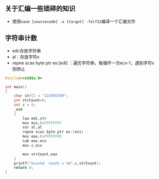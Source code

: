 ## 关于汇编一些琐碎的知识
- 使用`nasm [sourcecode] -o [target] -felf32`编译一个汇编文件 

## 字符串计数
- edi:存放字符串
- al：存放字符x
- repne scas byte ptr es:[edi] ：遍历字符串，每循环一次ecx-1，遇到字符x则停止
  
```c
#include<stdio.h>

int main()
{
    char str[] = "123456789";
    int strCount=0;
    int c = 0;
    _asm
    {
        lea edi,str
        mov ecx,0xFFFFFFFF
        xor al,al
        repne scas byte ptr es:[esi]
        mov eax,0xFFFFFFFE
        sub eax,ecx
        mov c,ecx

        mov strCount,eax
    }
    printf("ecx=%d  count = %d",c,strCount);
    return 0;
}
```
